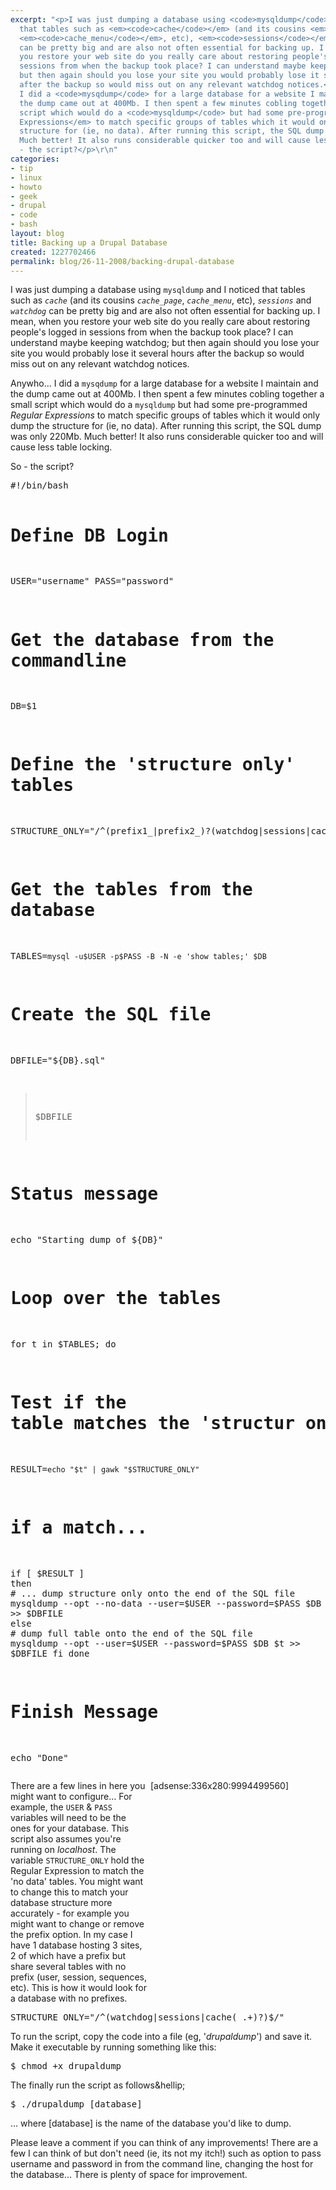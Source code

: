 ```yaml
---
excerpt: "<p>I was just dumping a database using <code>mysqldump</code> and I noticed
  that tables such as <em><code>cache</code></em> (and its cousins <em><code>cache_page</code></em>,
  <em><code>cache_menu</code></em>, etc), <em><code>sessions</code></em> and <em><code>watchdog</code></em>
  can be pretty big and are also not often essential for backing up. I mean, when
  you restore your web site do you really care about restoring people's logged in
  sessions from when the backup took place? I can understand maybe keeping watchdog;
  but then again should you lose your site you would probably lose it several hours
  after the backup so would miss out on any relevant watchdog notices.</p>\r\n<p>Anywho&hellip;
  I did a <code>mysqdump</code> for a large database for a website I maintain and
  the dump came out at 400Mb. I then spent a few minutes cobling together a small
  script which would do a <code>mysqldump</code> but had some pre-programmed <em>Regular
  Expressions</em> to match specific groups of tables which it would only dump the
  structure for (ie, no data). After running this script, the SQL dump was only 220Mb.
  Much better! It also runs considerable quicker too and will cause less table locking.</p>\r\n<p>So
  - the script?</p>\r\n"
categories:
- tip
- linux
- howto
- geek
- drupal
- code
- bash
layout: blog
title: Backing up a Drupal Database
created: 1227702466
permalink: blog/26-11-2008/backing-drupal-database
---
```

<p>I was just dumping a database using <code>mysqldump</code> and I noticed that tables such as <em><code>cache</code></em> (and its cousins <em><code>cache_page</code></em>, <em><code>cache_menu</code></em>, etc), <em><code>sessions</code></em> and <em><code>watchdog</code></em> can be pretty big and are also not often essential for backing up. I mean, when you restore your web site do you really care about restoring people's logged in sessions from when the backup took place? I can understand maybe keeping watchdog; but then again should you lose your site you would probably lose it several hours after the backup so would miss out on any relevant watchdog notices.</p>
<p>Anywho&hellip; I did a <code>mysqdump</code> for a large database for a website I maintain and the dump came out at 400Mb. I then spent a few minutes cobling together a small script which would do a <code>mysqldump</code> but had some pre-programmed <em>Regular Expressions</em> to match specific groups of tables which it would only dump the structure for (ie, no data). After running this script, the SQL dump was only 220Mb. Much better! It also runs considerable quicker too and will cause less table locking.</p>
<p>So - the script?</p>
<!--break-->
<pre language="bash">
#!/bin/bash

# Define DB Login
USER="username"
PASS="password"

# Get the database from the commandline
DB=$1

# Define the 'structure only' tables
STRUCTURE_ONLY="/^(prefix1_|prefix2_)?(watchdog|sessions|cache(_.+)?)$/"

# Get the tables from the database
TABLES=`mysql -u$USER -p$PASS -B -N -e 'show tables;' $DB`

# Create the SQL file
DBFILE="${DB}.sql"
 > $DBFILE

# Status message
echo "Starting dump of ${DB}"

# Loop over the tables
for t in $TABLES; do
  # Test if the table matches the 'structur only' regex
  RESULT=`echo "$t" | gawk "$STRUCTURE_ONLY"`

  # if a match...
  if [ $RESULT ]
  then
    # ... dump structure only onto the end of the SQL file
    mysqldump --opt --no-data --user=$USER --password=$PASS $DB $t >> $DBFILE
  else
    # dump full table onto the end of the SQL file
    mysqldump --opt --user=$USER --password=$PASS $DB $t >> $DBFILE
  fi
done

# Finish Message
echo "Done"
</pre>
<div style="margin: 0pt 0pt 0pt 5px; float: right; height: 336px; width: 280px;">[adsense:336x280:9994499560]</div>
<p>There are a few lines in here you might want to configure&hellip; For example, the <code>USER</code> &amp; <code>PASS</code> variables will need to be the ones for your database. This script also assumes you're running on <em>localhost</em>. The variable <code>STRUCTURE_ONLY</code> hold the Regular Expression to match the 'no data' tables. You might want to change this to match your database structure more accurately - for example you might want to change or remove the prefix option. In my case I have 1 database hosting 3 sites, 2 of which have a prefix but share several tables with no prefix (user, session, sequences, etc). This is how it would look for a database with no prefixes.</p>
<div class="clear-block"><!-- --></div>
<pre language="bash">
STRUCTURE_ONLY="/^(watchdog|sessions|cache(_.+)?)$/"
</pre>
<p>To run the script, copy the code into a file (eg, '<em>drupaldump</em>') and save it. Make it executable by running something like this:</p>
<pre language="bash">
$ chmod +x drupaldump
</pre>
<p>The finally run the script as follows&amp;hellip;</p>
<pre language="bash">
$ ./drupaldump [database]
</pre>
<p>&hellip; where [database] is the name of the database you'd like to dump.</p>
<p>Please leave a comment if you can think of any improvements! There are a few I can think of but don't need (ie, its not my itch!) such as option to pass username and password in from the command line, changing the host for the database&hellip; There is plenty of space for improvement.</p>
